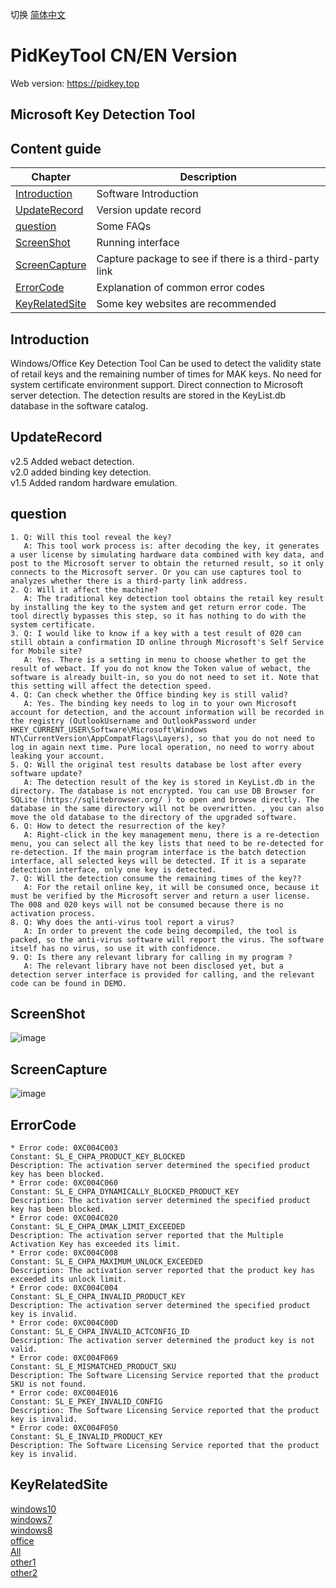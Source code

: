 切换 [简体中文](README_zh_CN.md)

# PidKeyTool CN/EN Version
Web version: https://pidkey.top
## Microsoft Key Detection Tool

## Content guide
| Chapter | Description |
|-|-|
| [Introduction](#Introduction) | Software Introduction |
| [UpdateRecord](#UpdateRecord) | Version update record |
| [question](#question) | Some FAQs |
| [ScreenShot](#ScreenShot) | Running interface |
| [ScreenCapture](#ScreenCapture) | Capture package to see if there is a third-party link |
| [ErrorCode](#ErrorCode) | Explanation of common error codes |
| [KeyRelatedSite](#KeyRelatedSite) | Some key websites are recommended |


## Introduction
Windows/Office Key Detection Tool
Can be used to detect the validity state of retail keys and the remaining number of times for MAK keys.
No need for system certificate environment support. Direct connection to Microsoft server detection.
The detection results are stored in the KeyList.db database in the software catalog.

## UpdateRecord
v2.5 Added webact detection.    
v2.0 added binding key detection.    
v1.5 Added random hardware emulation.    

## question
    1. Q: Will this tool reveal the key?
       A: This tool work process is: after decoding the key, it generates a user license by simulating hardware data combined with key data, and post to the Microsoft server to obtain the returned result, so it only connects to the Microsoft server. Or you can use captures tool to analyzes whether there is a third-party link address.
    2. Q: Will it affect the machine?
       A: The traditional key detection tool obtains the retail key result by installing the key to the system and get return error code. The tool directly bypasses this step, so it has nothing to do with the system certificate.
    3. Q: I would like to know if a key with a test result of 020 can still obtain a confirmation ID online through Microsoft's Self Service for Mobile site?
       A: Yes. There is a setting in menu to choose whether to get the result of webact. If you do not know the Token value of webact, the software is already built-in, so you do not need to set it. Note that this setting will affect the detection speed.
    4. Q: Can check whether the Office binding key is still valid?
       A: Yes. The binding key needs to log in to your own Microsoft account for detection, and the account information will be recorded in the registry (OutlookUsername and OutlookPassword under HKEY_CURRENT_USER\Software\Microsoft\Windows NT\CurrentVersion\AppCompatFlags\Layers), so that you do not need to log in again next time. Pure local operation, no need to worry about leaking your account.
    5. Q: Will the original test results database be lost after every software update?
       A: The detection result of the key is stored in KeyList.db in the directory. The database is not encrypted. You can use DB Browser for SQLite (https://sqlitebrowser.org/ ) to open and browse directly. The database in the same directory will not be overwritten. , you can also move the old database to the directory of the upgraded software.
    6. Q: How to detect the resurrection of the key?
       A: Right-click in the key management menu, there is a re-detection menu, you can select all the key lists that need to be re-detected for re-detection. If the main program interface is the batch detection interface, all selected keys will be detected. If it is a separate detection interface, only one key is detected.
    7. Q: Will the detection consume the remaining times of the key??
       A: For the retail online key, it will be consumed once, because it must be verified by the Microsoft server and return a user license. The 008 and 020 keys will not be consumed because there is no activation process.
    8. Q: Why does the anti-virus tool report a virus?
       A: In order to prevent the code being decompiled, the tool is packed, so the anti-virus software will report the virus. The software itself has no virus, so use it with confidence.
    9. Q: Is there any relevant library for calling in my program ?
       A: The relevant library have not been disclosed yet, but a detection server interface is provided for calling, and the relevant code can be found in DEMO.

## ScreenShot
![image](https://github.com/laomms/PidKeyBatch/blob/master/checks.gif)

## ScreenCapture
![image](https://github.com/laomms/PidKeyBatch/blob/master/record.gif)

## ErrorCode
    * Error code: 0XC004C003
    Constant: SL_E_CHPA_PRODUCT_KEY_BLOCKED
    Description: The activation server determined the specified product key has been blocked.
    * Error code: 0XC004C060
    Constant: SL_E_CHPA_DYNAMICALLY_BLOCKED_PRODUCT_KEY
    Description: The activation server determined the specified product key has been blocked.
    * Error code: 0XC004C020
    Constant: SL_E_CHPA_DMAK_LIMIT_EXCEEDED
    Description: The activation server reported that the Multiple Activation Key has exceeded its limit.
    * Error code: 0XC004C008
    Constant: SL_E_CHPA_MAXIMUM_UNLOCK_EXCEEDED
    Description: The activation server reported that the product key has exceeded its unlock limit.
    * Error code: 0XC004C004
    Constant: SL_E_CHPA_INVALID_PRODUCT_KEY
    Description: The activation server determined the specified product key is invalid.
    * Error code: 0XC004C00D
    Constant: SL_E_CHPA_INVALID_ACTCONFIG_ID
    Description: The activation server determined the product key is not valid.
    * Error code: 0XC004F069
    Constant: SL_E_MISMATCHED_PRODUCT_SKU
    Description: The Software Licensing Service reported that the product SKU is not found.
    * Error code: 0XC004E016
    Constant: SL_E_PKEY_INVALID_CONFIG
    Description: The Software Licensing Service reported that the product key is invalid.
    * Error code: 0XC004F050
    Constant: SL_E_INVALID_PRODUCT_KEY
    Description: The Software Licensing Service reported that the product key is invalid.
     
 
## KeyRelatedSite
[windows10](https://philka.ru/forum/topic/46610-kliuchi-aktivatcii-windows-10-vse-redaktcii/page-309)    
[windows7](https://philka.ru/forum/topic/46608-kliuchi-aktivatcii-windows-7-vsekh-redaktcii/page-134)    
[windows8](https://philka.ru/forum/topic/46609-kliuchi-aktivatcii-windows-8-81-vsekh-redaktcii/page-89)    
[office](https://philka.ru/forum/topic/47480-kliuchi-aktivatcii-microsoft-office-all-version/page-115?hl=office)    
[All](http://forum.rsload.net/)    
[other1](https://vn-z.vn/threads/tong-hop-key-windows-va-office.10945/)    
[other2](https://www.aihao.cc/forum.php)    
